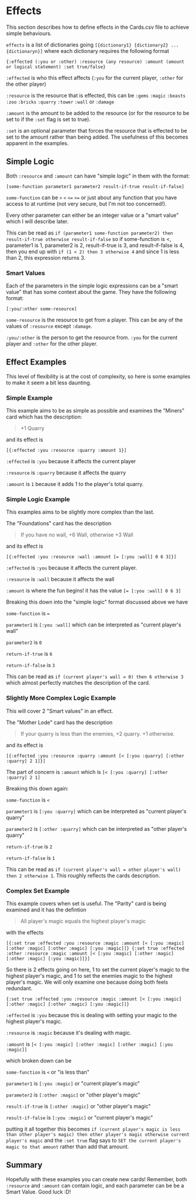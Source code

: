 # Effects

This section describes how to define effects in the Cards.csv file to achieve simple behaviours.

`effects` is a list of dictionaries going `[{dictionary1} {dictionary2} ... {dictionaryn}]` where each dictionary requires the following format

```{:effected (:you or :other) :resource (any resource) :amount (amount or logical statement) :set true/false}```


`:effected` is who this effect affects (`:you` for the current player, `:other` for the other player)

`:resource` is the resource that is effected, this can be `:gems` `:magic` `:beasts` `:zoo` `:bricks` `:quarry` `:tower` `:wall` or `:damage`

`:amount` is the amount to be added to the resource (or for the resource to be set to if the `:set` flag is set to true).

`:set` is an optional parameter that forces the resource that is effected to be set to the amount rather than being added. The usefulness of this becomes apparent in the examples.

## Simple Logic
Both `:resource` and `:amount` can have "simple logic" in them with the format:

```[some-function parameter1 parameter2 result-if-true result-if-false]```

`some-function` can be `>` `<` `<=` `>=` or just about any function that you have access to at runtime (not very secure, but I'm not too concerned!).

Every other parameter can either be an integer value or a "smart value" which I will describe later.

This can be read as `if (parameter1 some-function parameter2) then result-if-true otherwise result-if-false` so if some-function is <, parameter1 is 1, parameter2 is 2, result-if-true is 3, and result-if-false is 4, then you end up with `if (1 < 2) then 3 otherwise 4` and since 1 is less than 2, this expression returns 3.

### Smart Values
Each of the parameters in the simple logic expressions can be a "smart value" that has some context about the game. They have the following format:

`[:you/:other some-resource]`

`some-resource` is the resource to get from a player. This can be any of the values of `:resource` except `:damage`.

`:you/:other` is the person to get the resource from. `:you` for the current player and `:other` for the other player.

## Effect Examples
This level of flexibility is at the cost of complexity, so here is some examples to make it seem a bit less daunting.

### Simple Example
This example aims to be as simple as possible and examines the "Miners" card which has the description:

> +1 Quarry

and its effect is 

```[{:effected :you :resource :quarry :amount 1}]```

`:effected` is `:you` because it affects the current player

`:resource` is `:quarry` because it affects the quarry

`:amount` is `1` because it adds 1 to the player's total quarry.

### Simple Logic Example
This examples aims to be slightly more complex than the last.

The "Foundations" card has the description

> If you have no wall, +6 Wall, otherwise +3 Wall

and its effect is

```[{:effected :you :resource :wall :amount [= [:you :wall] 0 6 3]}]```

`:effected` is `:you` because it affects the current player.

`:resource` is `:wall` because it affects the wall

`:amount` is where the fun begins! it has the value `[= [:you :wall] 0 6 3]`

Breaking this down into the "simple logic" format discussed above we have

`some-function` is `=`

`parameter1` is `[:you :wall]` which can be interpreted as "current player's wall"

`parameter2` is `0`

`return-if-true` is `6`

`return-if-false` is `3`


This can be read as `if (current player's wall = 0) then 6 otherwise 3` which almost perfectly matches the description of the card.

### Slightly More Complex Logic Example
This will cover 2 "Smart values" in an effect.

The "Mother Lode" card has the description

> If your quarry is less than the enemies, +2 quarry. +1 otherwise.

and its effect is

```[{:effected :you :resource :quarry :amount [< [:you :quarry] [:other :quarry] 2 1]}]```

The part of concern is `:amount` which is `[< [:you :quarry] [:other :quarry] 2 1]`

Breaking this down again:

`some-function` is `<`

`parameter1` is `[:you :quarry]` which can be interpreted as "current player's quarry"

`parameter2` is `[:other :quarry]` which can be interpreted as "other player's quarry"

`return-if-true` is `2`

`return-if-false` is `1`


This can be read as `if (current player's wall = other player's wall) then 2 otherwise 1`. This roughly reflects the cards description.


### Complex Set Example
This example covers when set is useful. The "Parity" card is being examined and it has the defintion

> All player's magic equals the highest player's magic

with the effects

`[{:set true :effected :you :resource :magic :amount [< [:you :magic] [:other :magic] [:other :magic] [:you :magic]]} {:set true :effected :other :resource :magic :amount [< [:you :magic] [:other :magic] [:other :magic] [:you :magic]]}]`

So there is 2 effects going on here, 1 to set the current player's magic to the highest player's magic, and 1 to set the enemies magic to the highest player's magic. We will only examine one because doing both feels redundant.

`{:set true :effected :you :resource :magic :amount [< [:you :magic] [:other :magic] [:other :magic] [:you :magic]]}`

`:effected` is `:you` because this is dealing with setting your magic to the highest player's magic.

`:resource` is `:magic` because it's dealing with magic.

`:amount` is `[< [:you :magic] [:other :magic] [:other :magic] [:you :magic]]`

which broken down can be

`some-function` is `<` or "is less than"

`parameter1` is `[:you :magic]` or "current player's magic"

`parameter2` is `[:other :magic]` or "other player's magic"

`result-if-true` is `[:other :magic]` or "other player's magic"

`result-if-false` is `[:you :magic]` or "current player's magic"

putting it all together this becomes `if (current player's magic is less than other player's magic) then other player's magic otherwise current player's magic` and the `:set true` flag says to `SET the current player's magic to that amount` rather than add that amount.

## Summary
Hopefully with these examples you can create new cards! Remember, both `:resource` and `:amount` can contain logic, and each parameter can be be a Smart Value. Good luck :D!
